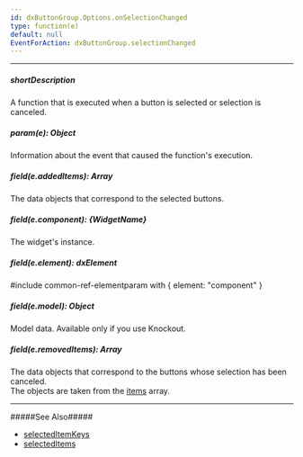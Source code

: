 ```yaml
---
id: dxButtonGroup.Options.onSelectionChanged
type: function(e)
default: null
EventForAction: dxButtonGroup.selectionChanged
---
```

---
##### shortDescription
A function that is executed when a button is selected or selection is canceled.

##### param(e): Object
Information about the event that caused the function's execution.

##### field(e.addedItems): Array<any>
The data objects that correspond to the selected buttons.

##### field(e.component): {WidgetName}
The widget's instance.

##### field(e.element): dxElement
#include common-ref-elementparam with { element: "component" }

##### field(e.model): Object
Model data. Available only if you use Knockout.

##### field(e.removedItems): Array<any>
The data objects that correspond to the buttons whose selection has been canceled. <br/>
The objects are taken from the [items](/api-reference/10%20UI%20Widgets/dxButtonGroup/1%20Configuration/items '/Documentation/ApiReference/UI_Widgets/dxButtonGroup/Configuration/items/') array.

---
#####See Also#####
- [selectedItemKeys](/api-reference/10%20UI%20Widgets/dxButtonGroup/1%20Configuration/selectedItemKeys.md '/Documentation/ApiReference/UI_Widgets/dxButtonGroup/Configuration/#selectedItemKeys')
- [selectedItems](/api-reference/10%20UI%20Widgets/dxButtonGroup/1%20Configuration/selectedItems.md '/Documentation/ApiReference/UI_Widgets/dxButtonGroup/Configuration/#selectedItems')